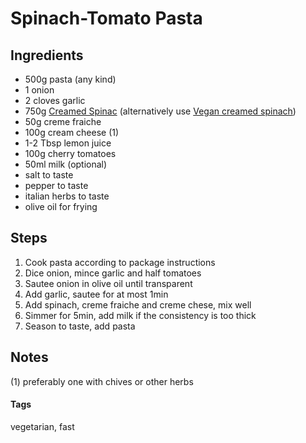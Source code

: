 # Spinach-Tomato Pasta

## Ingredients

* 500g pasta (any kind)
* 1 onion
* 2 cloves garlic
* 750g [Creamed Spinac](CreamedSpinach.html) (alternatively use [Vegan creamed spinach](VeganCreamedSpinach.html))
* 50g creme fraiche
* 100g cream cheese (1)
* 1-2 Tbsp lemon juice
* 100g cherry tomatoes
* 50ml milk (optional)
* salt to taste
* pepper to taste
* italian herbs to taste
* olive oil for frying

## Steps

1. Cook pasta according to package instructions 
2. Dice onion, mince garlic and half tomatoes 
3. Sautee onion in olive oil until transparent
4. Add garlic, sautee for at most 1min
5. Add spinach, creme fraiche and creme chese, mix well
6. Simmer for 5min, add milk if the consistency is too thick
7. Season to taste, add pasta

## Notes

(1) preferably one with chives or other herbs

#### Tags
vegetarian, fast
